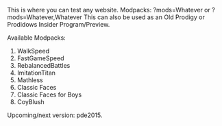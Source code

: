 This is where you can test any website. Modpacks: ?mods=Whatever or ?mods=Whatever,Whatever
This can also be used as an Old Prodigy or Prodidows Insider Program/Preview.

Available Modpacks:

1. WalkSpeed
2. FastGameSpeed
3. RebalancedBattles
4. ImitationTitan
5. Mathless
6. Classic Faces
7. Classic Faces for Boys
8. CoyBlush

  Upcoming/next version: pde2015.
